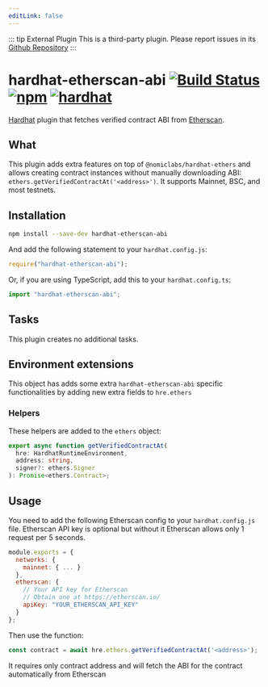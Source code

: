 ```yaml
---
editLink: false
---
```



::: tip External Plugin
This is a third-party plugin. Please report issues in its [Github Repository](https://github.com/poma/hardhat-etherscan-abi/tree/master)
:::

# hardhat-etherscan-abi [![Build Status](https://github.com/poma/hardhat-etherscan-abi/workflows/build/badge.svg)](https://github.com/poma/hardhat-etherscan-abi/actions) [![npm](https://img.shields.io/npm/v/hardhat-etherscan-abi.svg)](https://www.npmjs.com/package/hardhat-etherscan-abi) [![hardhat](https://hardhat.org/buidler-plugin-badge.svg?1)](https://hardhat.org)

[Hardhat](https://hardhat.org) plugin that fetches verified contract ABI from [Etherscan](https://etherscan.io).

## What

This plugin adds extra features on top of `@nomiclabs/hardhat-ethers` and allows creating contract instances without
manually downloading ABI: `ethers.getVerifiedContractAt('<address>')`. It supports Mainnet, BSC, and most testnets.

## Installation

```bash
npm install --save-dev hardhat-etherscan-abi
```

And add the following statement to your `hardhat.config.js`:

```js
require("hardhat-etherscan-abi");
```

Or, if you are using TypeScript, add this to your `hardhat.config.ts`:

```js
import "hardhat-etherscan-abi";
```

## Tasks

This plugin creates no additional tasks.

## Environment extensions

This object has adds some extra `hardhat-etherscan-abi` specific functionalities by adding new extra fields to `hre.ethers`

### Helpers

These helpers are added to the `ethers` object:

```typescript
export async function getVerifiedContractAt(
  hre: HardhatRuntimeEnvironment,
  address: string,
  signer?: ethers.Signer
): Promise<ethers.Contract>;
```

## Usage

You need to add the following Etherscan config to your `hardhat.config.js` file. Etherscan API key is optional but without it Etherscan allows only 1 request per 5 seconds.

```js
module.exports = {
  networks: {
    mainnet: { ... }
  },
  etherscan: {
    // Your API key for Etherscan
    // Obtain one at https://etherscan.io/
    apiKey: "YOUR_ETHERSCAN_API_KEY"
  }
};
```

Then use the function:

```js
const contract = await hre.ethers.getVerifiedContractAt('<address>');
```

It requires only contract address and will fetch the ABI for the contract automatically from Etherscan
